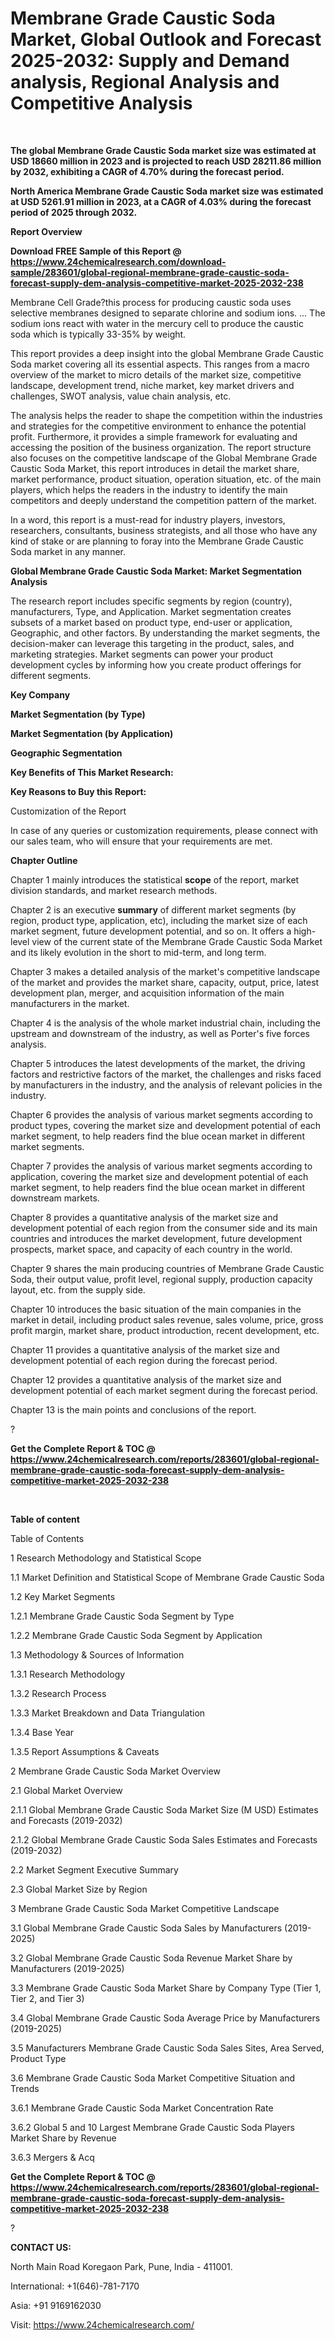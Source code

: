 <h1>Membrane Grade Caustic Soda Market, Global Outlook and Forecast 2025-2032: Supply and Demand analysis, Regional Analysis and Competitive Analysis</h1><br/><p><strong>The global Membrane Grade Caustic Soda market size was estimated at USD 18660 million in 2023 and is projected to reach USD 28211.86 million by 2032, exhibiting a <strong>CAGR</strong> of 4.70% during the forecast period.</strong></p>
 
 
 
 <p><strong>North America Membrane Grade Caustic Soda market size was estimated at USD 5261.91 million in 2023, at a <strong>CAGR</strong> of 4.03% during the forecast period of 2025 through 2032.</strong></p>
 
 
 
 <p><strong>Report Overview</strong></p>
 
 
 
 <div><b>Download FREE Sample of this Report @ <a href="https://www.24chemicalresearch.com/download-sample/283601/global-regional-membrane-grade-caustic-soda-forecast-supply-dem-analysis-competitive-market-2025-2032-238">https://www.24chemicalresearch.com/download-sample/283601/global-regional-membrane-grade-caustic-soda-forecast-supply-dem-analysis-competitive-market-2025-2032-238</a></b></div>
 
 
 
 <p>Membrane Cell Grade?this process for producing caustic soda uses selective membranes designed to separate chlorine and sodium ions. ... The sodium ions react with water in the mercury cell to produce the caustic soda which is typically 33-35% by weight.</p>
 
 
 
 <p>This report provides a deep insight into the global Membrane Grade Caustic Soda market covering all its essential aspects. This ranges from a macro overview of the market to micro details of the market size, competitive landscape, development trend, niche market, key market drivers and challenges, SWOT analysis, value chain analysis, etc.</p>
 
 
 
 <p>The analysis helps the reader to shape the competition within the industries and strategies for the competitive environment to enhance the potential profit. Furthermore, it provides a simple framework for evaluating and accessing the position of the business organization. The report structure also focuses on the competitive landscape of the Global Membrane Grade Caustic Soda Market, this report introduces in detail the market share, market performance, product situation, operation situation, etc. of the main players, which helps the readers in the industry to identify the main competitors and deeply understand the competition pattern of the market.</p>
 
 
 
 <p>In a word, this report is a must-read for industry players, investors, researchers, consultants, business strategists, and all those who have any kind of stake or are planning to foray into the Membrane Grade Caustic Soda market in any manner.</p>
 
 
 
 <p><strong>Global Membrane Grade Caustic Soda Market: Market Segmentation Analysis</strong></p>
 
 
 
 <p>The research report includes specific segments by region (country), manufacturers, Type, and Application. Market segmentation creates subsets of a market based on product type, end-user or application, Geographic, and other factors. By understanding the market segments, the decision-maker can leverage this targeting in the product, sales, and marketing strategies. Market segments can power your product development cycles by informing how you create product offerings for different segments.</p>
 
 
 
 <p><strong>Key Company</strong></p>
 
 
 
 <p><strong>Market Segmentation (by Type)</strong></p>
 
 
 
 <p><strong>Market Segmentation (<strong>by Application</strong>)</strong></p>
 
 
 
 <p><strong>Geographic Segmentation</strong></p>
 
 
 
 <p><strong>Key Benefits of This Market Research:</strong></p>
 
 
 
 <p><strong>Key <strong>Reasons to Buy</strong> this Report:</strong></p>
 
 
 
 <p>Customization of the Report</p>
 
 
 
 <p>In case of any queries or customization requirements, please connect with our sales team, who will ensure that your requirements are met.</p>
 
 
 
 <p><strong>Chapter Outline</strong></p>
 
 
 
 <p>Chapter 1 mainly introduces the statistical <strong>scope</strong> of the report, market division standards, and market research methods.</p>
 
 
 
 <p>Chapter 2 is an executive <strong>summary</strong> of different market segments (by region, product type, application, etc), including the market size of each market segment, future development potential, and so on. It offers a high-level view of the current state of the Membrane Grade Caustic Soda Market and its likely evolution in the short to mid-term, and long term.</p>
 
 
 
 <p>Chapter 3 makes a detailed analysis of the market&#39;s competitive landscape of the market and provides the market share, capacity, output, price, latest development plan, merger, and acquisition information of the main manufacturers in the market.</p>
 
 
 
 <p>Chapter 4 is the analysis of the whole market industrial chain, including the upstream and downstream of the industry, as well as Porter&#39;s five forces analysis.</p>
 
 
 
 <p>Chapter 5 introduces the latest developments of the market, the driving factors and restrictive factors of the market, the challenges and risks faced by manufacturers in the industry, and the analysis of relevant policies in the industry.</p>
 
 
 
 <p>Chapter 6 provides the analysis of various market segments according to product types, covering the market size and development potential of each market segment, to help readers find the blue ocean market in different market segments.</p>
 
 
 
 <p>Chapter 7 provides the analysis of various market segments according to application, covering the market size and development potential of each market segment, to help readers find the blue ocean market in different downstream markets.</p>
 
 
 
 <p>Chapter 8 provides a quantitative analysis of the market size and development potential of each region from the consumer side and its main countries and introduces the market development, future development prospects, market space, and capacity of each country in the world.</p>
 
 
 
 <p>Chapter 9 shares the main producing countries of Membrane Grade Caustic Soda, their output value, profit level, regional supply, production capacity layout, etc. from the supply side.</p>
 
 
 
 <p>Chapter 10 introduces the basic situation of the main companies in the market in detail, including product sales revenue, sales volume, price, gross profit margin, market share, product introduction, recent development, etc.</p>
 
 
 
 <p>Chapter 11 provides a quantitative analysis of the market size and development potential of each region during the forecast period.</p>
 
 
 
 <p>Chapter 12 provides a quantitative analysis of the market size and development potential of each market segment during the forecast period.</p>
 
 
 
 <p>Chapter 13 is the main points and conclusions of the report.</p>
 
 
 
 <p>? </p>
 
 
 
 <div><b>Get the Complete Report & TOC @ <a href="https://www.24chemicalresearch.com/reports/283601/global-regional-membrane-grade-caustic-soda-forecast-supply-dem-analysis-competitive-market-2025-2032-238">https://www.24chemicalresearch.com/reports/283601/global-regional-membrane-grade-caustic-soda-forecast-supply-dem-analysis-competitive-market-2025-2032-238</a></b></div>
 
 
 
 <p><br />
 
 <b>Table of content</b></p>
 
 
 
 <p>Table of Contents<br />
 
 1 Research Methodology and Statistical Scope<br />
 
 1.1 Market Definition and Statistical Scope of Membrane Grade Caustic Soda<br />
 
 1.2 Key Market Segments<br />
 
 1.2.1 Membrane Grade Caustic Soda Segment by Type<br />
 
 1.2.2 Membrane Grade Caustic Soda Segment by Application<br />
 
 1.3 Methodology & Sources of Information<br />
 
 1.3.1 Research Methodology<br />
 
 1.3.2 Research Process<br />
 
 1.3.3 Market Breakdown and Data Triangulation<br />
 
 1.3.4 Base Year<br />
 
 1.3.5 Report Assumptions & Caveats<br />
 
 2 Membrane Grade Caustic Soda Market Overview<br />
 
 2.1 Global Market Overview<br />
 
 2.1.1 Global Membrane Grade Caustic Soda Market Size (M USD) Estimates and Forecasts (2019-2032)<br />
 
 2.1.2 Global Membrane Grade Caustic Soda Sales Estimates and Forecasts (2019-2032)<br />
 
 2.2 Market Segment Executive Summary<br />
 
 2.3 Global Market Size by Region<br />
 
 3 Membrane Grade Caustic Soda Market Competitive Landscape<br />
 
 3.1 Global Membrane Grade Caustic Soda Sales by Manufacturers (2019-2025)<br />
 
 3.2 Global Membrane Grade Caustic Soda Revenue Market Share by Manufacturers (2019-2025)<br />
 
 3.3 Membrane Grade Caustic Soda Market Share by Company Type (Tier 1, Tier 2, and Tier 3)<br />
 
 3.4 Global Membrane Grade Caustic Soda Average Price by Manufacturers (2019-2025)<br />
 
 3.5 Manufacturers Membrane Grade Caustic Soda Sales Sites, Area Served, Product Type<br />
 
 3.6 Membrane Grade Caustic Soda Market Competitive Situation and Trends<br />
 
 3.6.1 Membrane Grade Caustic Soda Market Concentration Rate<br />
 
 3.6.2 Global 5 and 10 Largest Membrane Grade Caustic Soda Players Market Share by Revenue<br />
 
 3.6.3 Mergers & Acq</p>
 
 
 
 <div><b>Get the Complete Report & TOC @ <a href="https://www.24chemicalresearch.com/reports/283601/global-regional-membrane-grade-caustic-soda-forecast-supply-dem-analysis-competitive-market-2025-2032-238">https://www.24chemicalresearch.com/reports/283601/global-regional-membrane-grade-caustic-soda-forecast-supply-dem-analysis-competitive-market-2025-2032-238</a></b></div>
 
 
 
 <p>? </p>
 
 
 
 <p><b>CONTACT US:</b><br />
 
 North Main Road Koregaon Park, Pune, India - 411001.<br />
 
 International: +1(646)-781-7170<br />
 
 Asia: +91 9169162030<br />
 
 Visit: <a href="https://www.24chemicalresearch.com/">https://www.24chemicalresearch.com/</a></p>